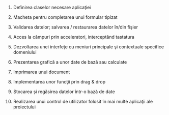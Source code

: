 1. Definirea claselor necesare aplicaţiei
2. Macheta pentru completarea unui formular tipizat
3. Validarea datelor; salvarea / restaurarea datelor în/din fişier
4. Acces la câmpuri prin acceleratori, interceptând tastatura
5. Dezvoltarea unei interfeţe cu meniuri principale şi contextuale specifice domeniului

6. Prezentarea grafică a unor date de bază sau calculate
7. Imprimarea unui document
8. Implementarea unor funcţii prin drag & drop

9. Stocarea şi regăsirea datelor într-o bază de date
10. Realizarea unui control de utilizator folosit în mai multe aplicaţii ale proiectului 
